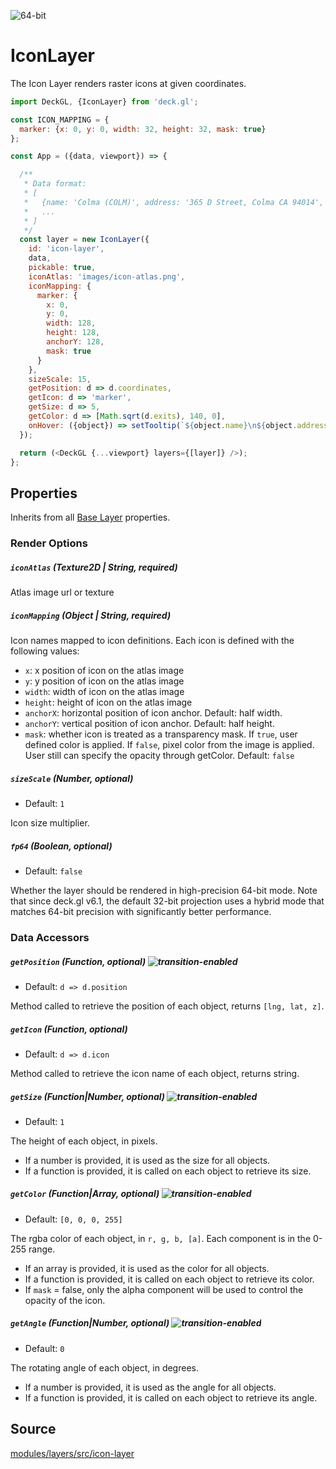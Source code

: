 <!-- INJECT:"IconLayerDemo" -->

<p class="badges">
  <img src="https://img.shields.io/badge/64--bit-support-blue.svg?style=flat-square" alt="64-bit" />
</p>

# IconLayer

The Icon Layer renders raster icons at given coordinates.

```js
import DeckGL, {IconLayer} from 'deck.gl';

const ICON_MAPPING = {
  marker: {x: 0, y: 0, width: 32, height: 32, mask: true}
};

const App = ({data, viewport}) => {

  /**
   * Data format:
   * [
   *   {name: 'Colma (COLM)', address: '365 D Street, Colma CA 94014', exits: 4214, coordinates: [-122.466233, 37.684638]},
   *   ...
   * ]
   */
  const layer = new IconLayer({
    id: 'icon-layer',
    data,
    pickable: true,
    iconAtlas: 'images/icon-atlas.png',
    iconMapping: {
      marker: {
        x: 0,
        y: 0,
        width: 128,
        height: 128,
        anchorY: 128,
        mask: true
      }
    },
    sizeScale: 15,
    getPosition: d => d.coordinates,
    getIcon: d => 'marker',
    getSize: d => 5,
    getColor: d => [Math.sqrt(d.exits), 140, 0],
    onHover: ({object}) => setTooltip(`${object.name}\n${object.address}`)
  });

  return (<DeckGL {...viewport} layers={[layer]} />);
};
```

## Properties

Inherits from all [Base Layer](/docs/api-reference/layer.md) properties.

### Render Options

##### `iconAtlas` (Texture2D | String, required)

Atlas image url or texture

##### `iconMapping` (Object | String, required)

Icon names mapped to icon definitions. Each icon is defined with the following values:

* `x`: x position of icon on the atlas image
* `y`: y position of icon on the atlas image
* `width`: width of icon on the atlas image
* `height`: height of icon on the atlas image
* `anchorX`: horizontal position of icon anchor. Default: half width.
* `anchorY`: vertical position of icon anchor. Default: half height.
* `mask`: whether icon is treated as a transparency mask.
  If `true`, user defined color is applied.
  If `false`, pixel color from the image is applied. User still can specify the opacity through getColor.
  Default: `false`

##### `sizeScale` (Number, optional)

* Default: `1`

Icon size multiplier.

##### `fp64` (Boolean, optional)

* Default: `false`

Whether the layer should be rendered in high-precision 64-bit mode. Note that since deck.gl v6.1, the default 32-bit projection uses a hybrid mode that matches 64-bit precision with significantly better performance.

### Data Accessors

##### `getPosition` (Function, optional) ![transition-enabled](https://img.shields.io/badge/transition-enabled-green.svg?style=flat-square")

* Default: `d => d.position`

Method called to retrieve the position of each object, returns `[lng, lat, z]`.

##### `getIcon` (Function, optional)

* Default: `d => d.icon`

Method called to retrieve the icon name of each object, returns string.

##### `getSize` (Function|Number, optional) ![transition-enabled](https://img.shields.io/badge/transition-enabled-green.svg?style=flat-square")

* Default: `1`

The height of each object, in pixels.

* If a number is provided, it is used as the size for all objects.
* If a function is provided, it is called on each object to retrieve its size.


##### `getColor` (Function|Array, optional) ![transition-enabled](https://img.shields.io/badge/transition-enabled-green.svg?style=flat-square")

* Default: `[0, 0, 0, 255]`

The rgba color of each object, in `r, g, b, [a]`. Each component is in the 0-255 range.

* If an array is provided, it is used as the color for all objects.
* If a function is provided, it is called on each object to retrieve its color.
* If `mask` = false, only the alpha component will be used to control the opacity of the icon.

##### `getAngle` (Function|Number, optional) ![transition-enabled](https://img.shields.io/badge/transition-enabled-green.svg?style=flat-square")

* Default: `0`

The rotating angle  of each object, in degrees.

* If a number is provided, it is used as the angle for all objects.
* If a function is provided, it is called on each object to retrieve its angle.


## Source

[modules/layers/src/icon-layer](https://github.com/uber/deck.gl/tree/6.3-release/modules/layers/src/icon-layer)

